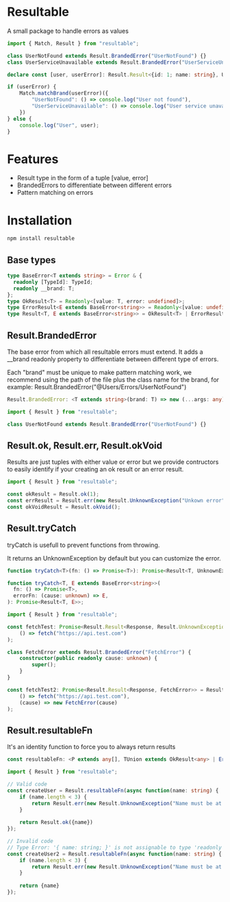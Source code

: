# Resultable

A small package to handle errors as values

```typescript
import { Match, Result } from "resultable";

class UserNotFound extends Result.BrandedError("UserNotFound") {}
class UserServiceUnavailable extends Result.BrandedError("UserServiceUnavailable") {}

declare const [user, userError]: Result.Result<{id: 1; name: string}, UserNotFound|UserServiceUnavailable>;

if (userError) {
    Match.matchBrand(userError)({
        "UserNotFound": () => console.log("User not found"),
        "UserServiceUnavailable": () => console.log("User service unavailable")
    })
} else {
    console.log("User", user);
}
```

# Features

- Result type in the form of a tuple [value, error]
- BrandedErrors to differentiate between different errors
- Pattern matching on errors

# Installation

```bash
npm install resultable
```

## Base types
```typescript
type BaseError<T extends string> = Error & {
  readonly [TypeId]: TypeId;
  readonly __brand: T;
};
type OkResult<T> = Readonly<[value: T, error: undefined]>;
type ErrorResult<E extends BaseError<string>> = Readonly<[value: undefined, error: E]>;
type Result<T, E extends BaseError<string>> = OkResult<T> | ErrorResult<E>;
```

## Result.BrandedError
The base error from which all resultable errors must extend. It adds a __brand readonly property to differentiate between different type of  errors.

Each "brand" must be unique to make pattern matching work, we recommend using the path of the file plus the class name for the brand, for example: Result.BrandedError("@Users/Errors/UserNotFound")

```typescript
Result.BrandedError: <T extends string>(brand: T) => new (...args: any) => BaseError<T>
```

```typescript
import { Result } from "resultable";

class UserNotFound extends Result.BrandedError("UserNotFound") {}
```

## Result.ok, Result.err, Result.okVoid
Results are just tuples with either value or error but we provide contructors to easily identify if your creating an ok result or an error result.

```typescript
import { Result } from "resultable";

const okResult = Result.ok(1);
const errResult = Result.err(new Result.UnknownException("Unkown error"));
const okVoidResult = Result.okVoid();
```

## Result.tryCatch
tryCatch is usefull to prevent functions from throwing.

It returns an UnknownException by default but you can customize the error.

```typescript
function tryCatch<T>(fn: () => Promise<T>): Promise<Result<T, UnknownException>>;

function tryCatch<T, E extends BaseError<string>>(
  fn: () => Promise<T>,
  errorFn: (cause: unknown) => E,
): Promise<Result<T, E>>;
```

```typescript
import { Result } from "resultable";

const fetchTest: Promise<Result.Result<Response, Result.UnknownException>> = Result.tryCatch(
    () => fetch("https://api.test.com")
);

class FetchError extends Result.BrandedError("FetchError") {
    constructor(public readonly cause: unknown) {
        super();
    }
}

const fetchTest2: Promise<Result.Result<Response, FetchError>> = Result.tryCatch(
    () => fetch("https://api.test.com"),
    (cause) => new FetchError(cause)
);
```

## Result.resultableFn
It's an identity function to force you to always return results

```typescript
const resultableFn: <P extends any[], TUnion extends OkResult<any> | ErrorResult<BaseError<string>>>(fn: (...args: P) => Promise<TUnion>) => ((...args: P) => Promise<MergeResults<TUnion>>)
```

```typescript
import { Result } from "resultable";

// Valid code
const createUser = Result.resultableFn(async function(name: string) {
    if (name.length < 3) {
        return Result.err(new Result.UnknownException("Name must be at least 3 characters"));
    }
    
    return Result.ok({name})
});

// Invalid code
// Type Error: '{ name: string; }' is not assignable to type 'readonly [value: any, error: undefined] | readonly [value: undefined, error: BaseError<string>]'.
const createUser2 = Result.resultableFn(async function(name: string) {
    if (name.length < 3) {
        return Result.err(new Result.UnknownException("Name must be at least 3 characters"));
    }
    
    return {name}
});
```
